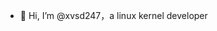 - 👋 Hi, I’m @xvsd247，a linux kernel developer

<!---
xvsd247/xvsd247 is a ✨ special ✨ repository because its `README.md` (this file) appears on your GitHub profile.
You can click the Preview link to take a look at your changes.
--->
